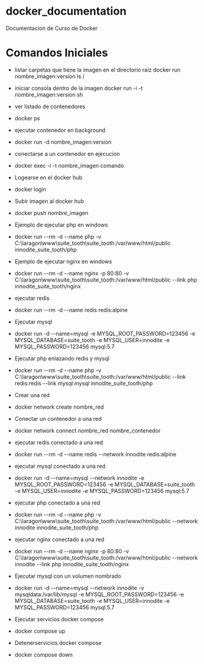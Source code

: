 # docker_documentation
Documentacion de Curso de Docker

# Comandos Iniciales
- listar carpetas que tiene la imagen en el directorio raiz
docker run nombre_imagen:version ls / 

- iniciar consola dentro de la imagen
docker run -i -t nombre_imagen:version sh

- ver listado de contenedores
- docker ps

- ejecutar contenedor en background
- docker run -d nombre_imagen:version 

- conectarse a un contenedor en ejecucion
- docker exec -i -t nombre_imagen comando

- Logearse en el docker hub
- docker login

- Subir imagen al docker hub
- docker push nombre_imagen

- Ejemplo de ejecutar php en windows
- docker run --rm -d --name php -v C:\laragon\www\suite_tooth\suite_tooth:/var/www/html/public innodite_suite_tooth/php

- Ejemplo de ejecutar nginx en windows
- docker run --rm -d --name nginx -p 80:80 -v C:\laragon\www\suite_tooth\suite_tooth:/var/www/html/public --link php innodite_suite_tooth/nginx

- ejecutar redis
- docker run --rm  -d  --name redis redis:alpine

- Ejecutar mysql
- docker run -d --name=mysql -e MYSQL_ROOT_PASSWORD=123456 -e MYSQL_DATABASE=suite_tooth -e MYSQL_USER=innodite -e MYSQL_PASSWORD=123456 mysql:5.7

- Ejecutar php enlazando redis y mysql
- docker run --rm -d --name php -v C:\laragon\www\suite_tooth\suite_tooth:/var/www/html/public --link redis:redis --link mysql:mysql innodite_suite_tooth/php

- Crear una red 
- docker network create nombre_red

- Conectar un contenedor a una red 
- docker network connect nombre_red nombre_contenedor

- ejecutar redis conectado a una red
- docker run --rm  -d  --name redis --network innodite redis:alpine

- ejecutar mysql conectado a una red
- docker run -d --name=mysql --network innodite -e MYSQL_ROOT_PASSWORD=123456 -e MYSQL_DATABASE=suite_tooth -e MYSQL_USER=innodite -e MYSQL_PASSWORD=123456 mysql:5.7

- ejecutar php conectado a una red
- docker run --rm -d --name php -v C:\laragon\www\suite_tooth\suite_tooth:/var/www/html/public --network innodite innodite_suite_tooth/php

- ejecutar nginx conectado a una red
- docker run --rm -d --name nginx -p 80:80 -v C:\laragon\www\suite_tooth\suite_tooth:/var/www/html/public --network innodite --link php innodite_suite_tooth/nginx

- Ejecutar mysql con un volumen nombrado
- docker run -d --name=mysql --network innodite -v mysqldata:/var/lib/mysql -e MYSQL_ROOT_PASSWORD=123456 -e MYSQL_DATABASE=suite_tooth -e MYSQL_USER=innodite -e MYSQL_PASSWORD=123456 mysql:5.7

- Ejecutar servicios docker compose
- docker compose up

- Detenerservicios docker compose
- docker compose down


